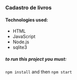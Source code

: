 

### Cadastro de livros

#### Technologies used:

* HTML
* JavaScript 
* Node.js 
* sqlite3


##### to run this project you must:

```` npm install ```` 
and then 
```` npm start ````

